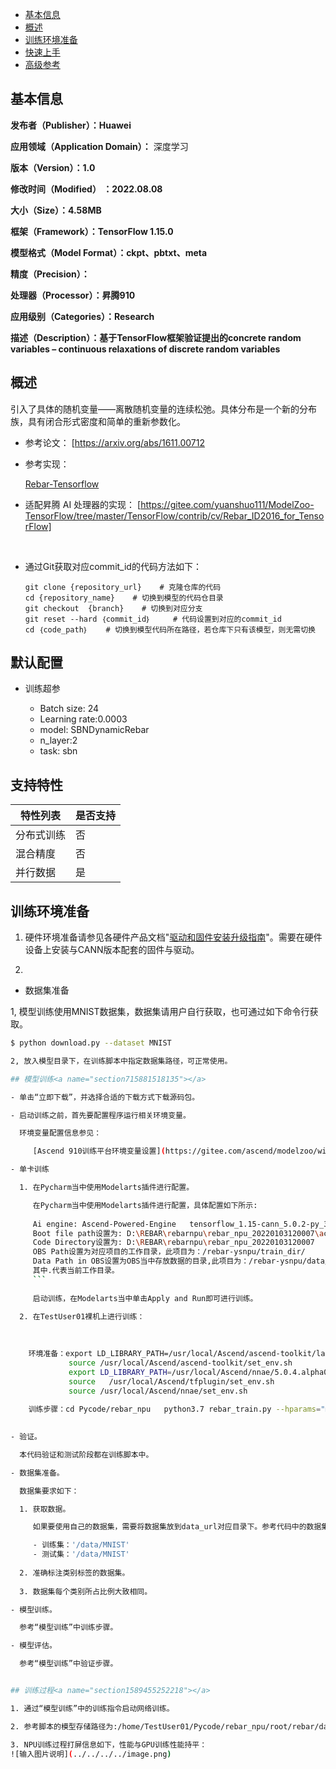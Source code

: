 -   [基本信息](#基本信息.md)
-   [概述](#概述.md)
-   [训练环境准备](#训练环境准备.md)
-   [快速上手](#快速上手.md)
-   [高级参考](#高级参考.md)

<h2 id="基本信息.md">基本信息</h2>

**发布者（Publisher）：Huawei**

**应用领域（Application Domain）：** 深度学习 

**版本（Version）：1.0**

**修改时间（Modified） ：2022.08.08**

**大小（Size）：4.58MB**

**框架（Framework）：TensorFlow 1.15.0**

**模型格式（Model Format）：ckpt、pbtxt、meta**

**精度（Precision）：**

**处理器（Processor）：昇腾910**

**应用级别（Categories）：Research**

**描述（Description）：基于TensorFlow框架验证提出的concrete random variables – continuous relaxations of discrete random
variables** 

<h2 id="概述.md">概述</h2>

引入了具体的随机变量——离散随机变量的连续松弛。具体分布是一个新的分布族，具有闭合形式密度和简单的重新参数化。
- 参考论文：
    [https://arxiv.org/abs/1611.00712

- 参考实现：

    [Rebar-Tensorflow](https://github.com/clvrai/SSGAN-Tensorflow) 

- 适配昇腾 AI 处理器的实现：
    [https://gitee.com/yuanshuo111/ModelZoo-TensorFlow/tree/master/TensorFlow/contrib/cv/Rebar_ID2016_for_TensorFlow]
  

  ​    


- 通过Git获取对应commit\_id的代码方法如下：

  ```
  git clone {repository_url}    # 克隆仓库的代码
  cd {repository_name}    # 切换到模型的代码仓目录
  git checkout  {branch}    # 切换到对应分支
  git reset --hard ｛commit_id｝     # 代码设置到对应的commit_id
  cd ｛code_path｝    # 切换到模型代码所在路径，若仓库下只有该模型，则无需切换
  ```

## 默认配置<a name="section91661242121611"></a>

- 训练超参

  - Batch size: 24
  - Learning rate:0.0003
  - model: SBNDynamicRebar
  - n_layer:2
  - task: sbn


## 支持特性<a name="section1899153513554"></a>

| 特性列表   | 是否支持 |
| ---------- | -------- |
| 分布式训练 | 否     |
| 混合精度   | 否       |
| 并行数据   | 是       |



<h2 id="训练环境准备.md">训练环境准备</h2>

1. 硬件环境准备请参见各硬件产品文档"[驱动和固件安装升级指南]( https://support.huawei.com/enterprise/zh/category/ai-computing-platform-pid-1557196528909)"。需要在硬件设备上安装与CANN版本配套的固件与驱动。

2. 

- 数据集准备



1, 模型训练使用MNIST数据集，数据集请用户自行获取，也可通过如下命令行获取。

```bash
$ python download.py --dataset MNIST

2, 放入模型目录下，在训练脚本中指定数据集路径，可正常使用。

## 模型训练<a name="section715881518135"></a>

- 单击“立即下载”，并选择合适的下载方式下载源码包。

- 启动训练之前，首先要配置程序运行相关环境变量。

  环境变量配置信息参见：

     [Ascend 910训练平台环境变量设置](https://gitee.com/ascend/modelzoo/wikis/Ascend%20910%E8%AE%AD%E7%BB%83%E5%B9%B3%E5%8F%B0%E7%8E%AF%E5%A2%83%E5%8F%98%E9%87%8F%E8%AE%BE%E7%BD%AE?sort_id=3148819)

- 单卡训练 

  1. 在Pycharm当中使用Modelarts插件进行配置。

     在Pycharm当中使用Modelarts插件进行配置，具体配置如下所示:
     
     Ai engine: Ascend-Powered-Engine   tensorflow_1.15-cann_5.0.2-py_37-euler_2.8.3-aarch64
     Boot file path设置为: D:\REBAR\rebarnpu\rebar_npu_20220103120007\acc.py
     Code Directory设置为: D:\REBAR\rebarnpu\rebar_npu_20220103120007
     OBS Path设置为对应项目的工作目录，此项目为：/rebar-ysnpu/train_dir/
     Data Path in OBS设置为OBS当中存放数据的目录,此项目为：/rebar-ysnpu/data/
     其中.代表当前工作目录。
     ```
  
     启动训练，在Modelarts当中单击Apply and Run即可进行训练。
 
  2. 在TestUser01裸机上进行训练：

    
    
    环境准备：export LD_LIBRARY_PATH=/usr/local/Ascend/ascend-toolkit/latest/acllib/lib64/:$LD_LIBRARY_PATH
             source /usr/local/Ascend/ascend-toolkit/set_env.sh
             export LD_LIBRARY_PATH=/usr/local/Ascend/nnae/5.0.4.alpha002/fwkacllib/lib64/:$LD_LIBRARY_PATH
             source   /usr/local/Ascend/tfplugin/set_env.sh
             source /usr/local/Ascend/nnae/set_env.sh
 
    训练步骤：cd Pycode/rebar_npu   python3.7 rebar_train.py --hparams="model=SBNDynamicRebar,learning_rate=0.001,n_layer=2,task=sbn"

  
- 验证。

  本代码验证和测试阶段都在训练脚本中。

- 数据集准备。

  数据集要求如下：

  1. 获取数据。

     如果要使用自己的数据集，需要将数据集放到data_url对应目录下。参考代码中的数据集存放路径如下：

     - 训练集：'/data/MNIST'
     - 测试集：'/data/MNIST'
     
  2. 准确标注类别标签的数据集。
  
  3. 数据集每个类别所占比例大致相同。

- 模型训练。

  参考“模型训练”中训练步骤。

- 模型评估。

  参考“模型训练”中验证步骤。


## 训练过程<a name="section1589455252218"></a>

1. 通过“模型训练”中的训练指令启动网络训练。

2. 参考脚本的模型存储路径为:/home/TestUser01/Pycode/rebar_npu/root/rebar/data/output (裸机TestUser01）

3. NPU训练过程打屏信息如下，性能与GPU训练性能持平：
![输入图片说明](../../../../image.png)



